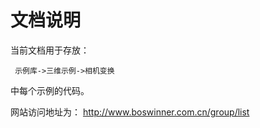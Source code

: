 
# 文档说明

当前文档用于存放：

     示例库->三维示例->相机变换

中每个示例的代码。

网站访问地址为：
  http://www.boswinner.com.cn/group/list
